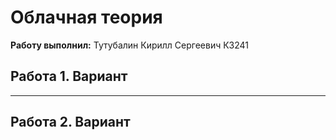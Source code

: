 # Облачная теория
<p><b>Работу выполнил:</b> Тутубалин Кирилл Сергеевич К3241</p>

## Работа 1. Вариант 

<hr>

## Работа 2. Вариант